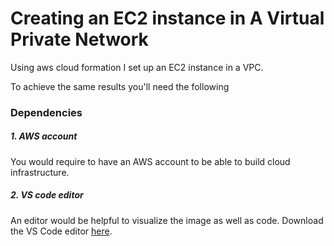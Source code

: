 # Creating an EC2 instance in A Virtual Private Network

Using aws cloud formation I set up an EC2 instance in a VPC.

To achieve the same results you'll need the following
### Dependencies
##### 1. AWS account
You would require to have an AWS account to be able to build cloud infrastructure.

##### 2. VS code editor
An editor would be helpful to visualize the image as well as code. Download the VS Code editor [here](https://code.visualstudio.com/download).
